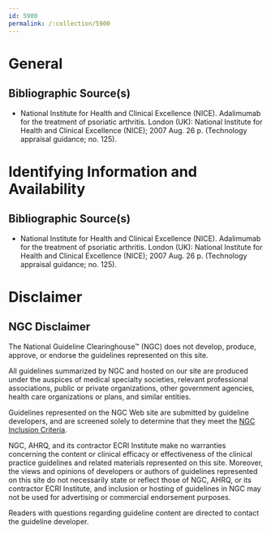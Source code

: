 ```yaml
---
id: 5900
permalink: /:collection/5900
---
```


# General

## Bibliographic Source(s)

- National Institute for Health and Clinical Excellence (NICE). Adalimumab for the treatment of psoriatic arthritis. London (UK): National Institute for Health and Clinical Excellence (NICE); 2007 Aug. 26 p. (Technology appraisal guidance; no. 125).

# Identifying Information and Availability

## Bibliographic Source(s)

- National Institute for Health and Clinical Excellence (NICE). Adalimumab for the treatment of psoriatic arthritis. London (UK): National Institute for Health and Clinical Excellence (NICE); 2007 Aug. 26 p. (Technology appraisal guidance; no. 125).

# Disclaimer

## NGC Disclaimer

The National Guideline Clearinghouse™ (NGC) does not develop, produce, approve, or endorse the guidelines represented on this site.

All guidelines summarized by NGC and hosted on our site are produced under the auspices of medical specialty societies, relevant professional associations, public or private organizations, other government agencies, health care organizations or plans, and similar entities.

Guidelines represented on the NGC Web site are submitted by guideline developers, and are screened solely to determine that they meet the [NGC Inclusion Criteria](/help-and-about/summaries/inclusion-criteria).

NGC, AHRQ, and its contractor ECRI Institute make no warranties concerning the content or clinical efficacy or effectiveness of the clinical practice guidelines and related materials represented on this site. Moreover, the views and opinions of developers or authors of guidelines represented on this site do not necessarily state or reflect those of NGC, AHRQ, or its contractor ECRI Institute, and inclusion or hosting of guidelines in NGC may not be used for advertising or commercial endorsement purposes.

Readers with questions regarding guideline content are directed to contact the guideline developer.


